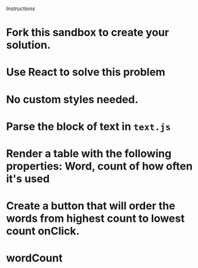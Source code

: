 _Instructions_

# Fork this sandbox to create your solution.

# Use React to solve this problem

# No custom styles needed.

# Parse the block of text in `text.js`

# Render a table with the following properties: Word, count of how often it's used

# Create a button that will order the words from highest count to lowest count onClick.
# wordCount
